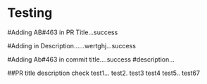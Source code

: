 # Testing

#Adding AB#463 in PR Title...success

#Adding in Description......wertghj...success


#Adding Ab#463 in commit title....success
#description...

##PR title description check
test1...
test2.
test3
test4
test5..
test67
